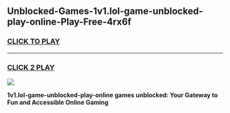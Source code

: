 
## Unblocked-Games-1v1.lol-game-unblocked-play-online-Play-Free-4rx6f
<h3>
<a href="https://premium76.site?title=1v1.lol-game-unblocked-play-online&ref=22A">CLICK TO PLAY</a></h3>
<hr>

<h3>
<a href="https://premium76.site?title=1v1.lol-game-unblocked-play-online&ref=22A">CLICK 2 PLAY</a>
  
</h3>

<a href="https://premium76.site?title=1v1.lol-game-unblocked-play-online&ref=22A"><img src="https://clearcache.store/games.png"></a>


**1v1.lol-game-unblocked-play-online games unblocked: Your Gateway to Fun and Accessible Online Gaming**
